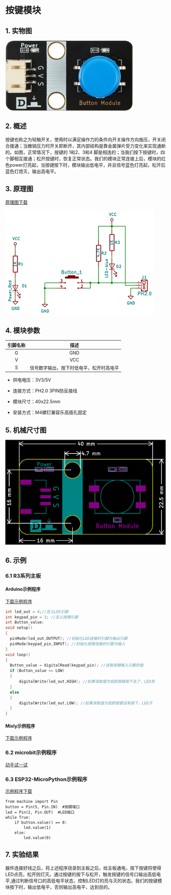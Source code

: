 # 按键模块

## 1. 实物图

![原理图](button_module/button_module.png)

##  2. 概述

​        按键也称之为轻触开关，使用时以满足操作力的条件向开关操作方向施压，开关闭合接通；当撤销压力时开关即断开，其内部结构是靠金属弹片受力变化来实现通断的。如图，正常情况下，按键的 1和2、3和4 脚是相连的；当我们按下按键时，四个脚相互接通；松开按键时，恢复正常状态。
​        我们的模块正常连接上后，模块的红色power灯亮起，当按键按下时，模块输出低电平，并且信号蓝色灯亮起，松开后蓝色灯熄灭，输出高电平。

## 3. 原理图

[原理图下载](button_module/button_module_schematic.pdf)

![原理图](button_module/button_module_schematic.png)

## 4. 模块参数

| 引脚名称 |                   描述                   |
| :------: | :--------------------------------------: |
|    G     |                   GND                    |
|    V     |                   VCC                    |
|    S     | 信号数字输出，按下时低电平，松开时高电平 |

- 供电电压：3V3/5V

- 连接方式：PH2.0 3PIN防反接线

- 模块尺寸：40x22.5mm

- 安装方式：M4螺钉兼容乐高插孔固定

## 5. 机械尺寸图

![机械尺寸图](button_module/button_assembly.png)

## 6. 示例

### 6.1 R3系列主板

#### Arduino示例程序

[下载示例程序](button_module/button_module.zip)

```c
int led_out = 4;//定义LED引脚
int keypad_pin = 3; //定义按键引脚
int Button_value;
void setup()
{
  pinMode(led_out,OUTPUT); //初始化LED连接的引脚为输出引脚
  pinMode(keypad_pin,INPUT); //初始化按键连接的引脚为输入
}
void loop()
{
  Button_value = digitalRead(keypad_pin); //读取按键输入引脚的值
  if (Button_value == LOW) 
  {
      digitalWrite(led_out,HIGH); //如果读取值为低即按键按下去了，LED亮
  }
  else
  {
      digitalWrite(led_out,LOW); //如果读取值为低即按键没有按下，LED灭
  }
}
```
#### Mixly示例程序

[下载示例程序](button_module/Button_Mixly_demo.zip)



### 6.2 microbit示例程序

<a href="https://makecode.microbit.org/_bHkRLAeXDeMo" target="_blank">动手试一试</a>



### 6.3 ESP32-MicroPython示例程序

[示例程序下载](button_module/MicroPython.zip)

```
from machine import Pin
button = Pin(5, Pin.IN)  #按键端口
led = Pin(2, Pin.OUT)  #LED端口
while True:
    if button.value() == 0:
        led.value(1)  
    else:
        led.value(0)
```

## 7. 实验结果

器件连接好线之后，将上述程序烧录到主板之后，给主板通电，按下按键将使得LED点亮，松开则灯灭。通过按键的按下与松开，触发按键的信号口输出高低电平,通过判断信号口的高低电平状态，控制LED灯的亮与灭的状态。我们的按键模块按下时，输出低电平，否则输出高电平，达到目的。